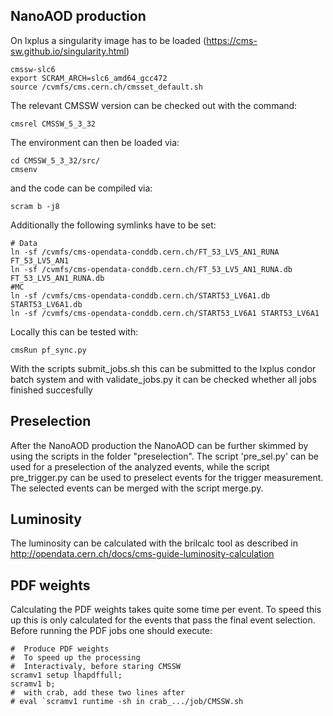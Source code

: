 ## NanoAOD production
On lxplus a singularity image has to be loaded (https://cms-sw.github.io/singularity.html)
```
cmssw-slc6
export SCRAM_ARCH=slc6_amd64_gcc472
source /cvmfs/cms.cern.ch/cmsset_default.sh
```
The relevant CMSSW version can be checked out with the command:
```
cmsrel CMSSW_5_3_32
```
The environment can then be loaded via:
```
cd CMSSW_5_3_32/src/
cmsenv
```
and the code can be compiled via:
```
scram b -j8
```
Additionally the following symlinks have to be set:
```
# Data
ln -sf /cvmfs/cms-opendata-conddb.cern.ch/FT_53_LV5_AN1_RUNA FT_53_LV5_AN1
ln -sf /cvmfs/cms-opendata-conddb.cern.ch/FT_53_LV5_AN1_RUNA.db FT_53_LV5_AN1_RUNA.db
#MC
ln -sf /cvmfs/cms-opendata-conddb.cern.ch/START53_LV6A1.db START53_LV6A1.db
ln -sf /cvmfs/cms-opendata-conddb.cern.ch/START53_LV6A1 START53_LV6A1
```
Locally this can be tested with:
```
cmsRun pf_sync.py
```
With the scripts submit_jobs.sh this can be submitted to the lxplus condor batch system and with validate_jobs.py it can be checked whether all jobs finished succesfully

## Preselection
After the NanoAOD production the NanoAOD can be further skimmed by using the scripts in the folder "preselection".
The script 'pre_sel.py' can be used for a preselection of the analyzed events, while the script pre_trigger.py can be used to preselect events for the trigger measurement. The selected events can be merged with the script merge.py.

## Luminosity
The luminosity can be calculated with the brilcalc tool as described in http://opendata.cern.ch/docs/cms-guide-luminosity-calculation

## PDF weights
Calculating the PDF weights takes quite some time per event. To speed this up this is only calculated for the events that pass the final event selection.
Before running the PDF jobs one should execute:
```
#  Produce PDF weights
#  To speed up the processing
#  Interactivaly, before staring CMSSW
scramv1 setup lhapdffull; 
scramv1 b;
#  with crab, add these two lines after
# eval `scramv1 runtime -sh in crab_.../job/CMSSW.sh
```
